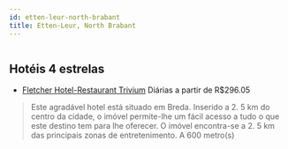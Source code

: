 ```yaml
---
id: etten-leur-north-brabant
title: Etten-Leur, North Brabant
---
```


<center><img src="https://photos.hotelbeds.com/giata/59/591745/591745a_hb_a_001.JPG" alt="" /></center>


## Hotéis 4 estrelas

-    [Fletcher Hotel-Restaurant Trivium](https://www.hurb.com/hoteis/etten-leur/fletcher-hotel-restaurant-trivium-JNP-JP233161?cmp=18055) Diárias a partir de R$296.05
   > Este agradável hotel está situado em Breda. Inserido a 2. 5 km do centro da cidade, o imóvel permite-lhe um fácil acesso a tudo o que este destino tem para lhe oferecer. O imóvel encontra-se a 2. 5 km das principais zonas de entretenimento. A 600 metro(s)
